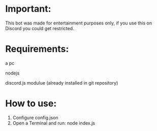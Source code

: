 # Important:
This bot was made for entertainment purposes only, if you use this on Discord you could get restricted.

# Requirements:
a pc

nodejs

discord.js modulue (already installed in git repository)

# How to use:
1. Configure config.json
2. Open a Terminal and run: node index.js
